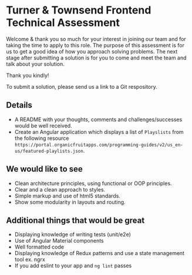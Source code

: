# Turner & Townsend Frontend Technical Assessment

Welcome & thank you so much for your interest in joining our team and for taking the time to apply to this role. 
The purpose of this assessment is for us to get a good idea of how you approach solving problems. 
The next stage after submitting a solution is for you to come and meet the team and talk about your solution.

Thank you kindly!

To submit a solution, please send us a link to a Git respository. 

## Details

- A README with your thoughts, comments and challenges/successes would be well received.
- Create an Angular application which displays a list of `Playslists` from the following resource `https://portal.organicfruitapps.com/programming-guides/v2/us_en-us/featured-playlists.json`.

## We would like to see
- Clean architecture principles, using functional or OOP principles.
- Clear and a clean approach to styles.
- Simple markup and use of html5 standards.
- Show some modularity in layouts and routing.

## Additional things that would be great
- Displaying knowledge of writing tests (unit/e2e)
- Use of Angular Material components
- Well formatted code
- Displaying knowledge of Redux patterns and use a state management tool ex. ngrx
- If you add eslint to your app and `ng lint` passes
